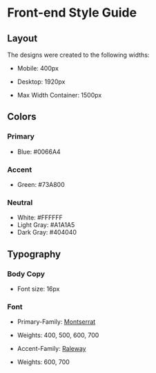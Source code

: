 # Front-end Style Guide

## Layout

The designs were created to the following widths:

- Mobile: 400px
- Desktop: 1920px

- Max Width Container: 1500px

## Colors

### Primary

- Blue: #0066A4

### Accent

- Green: #73A800

### Neutral

- White: #FFFFFF
- Light Gray: #A1A1A5
- Dark Gray: #404040

## Typography

### Body Copy

- Font size: 16px

### Font

- Primary-Family: [Montserrat](https://fonts.google.com/specimen/Montserrat?query=montserrat)
- Weights: 400, 500, 600, 700

- Accent-Family: [Raleway](https://fonts.google.com/specimen/Raleway?query=raleway)
- Weights: 600, 700
